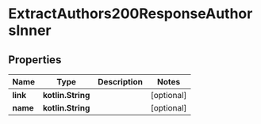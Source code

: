
# ExtractAuthors200ResponseAuthorsInner

## Properties
| Name | Type | Description | Notes |
| ------------ | ------------- | ------------- | ------------- |
| **link** | **kotlin.String** |  |  [optional] |
| **name** | **kotlin.String** |  |  [optional] |




